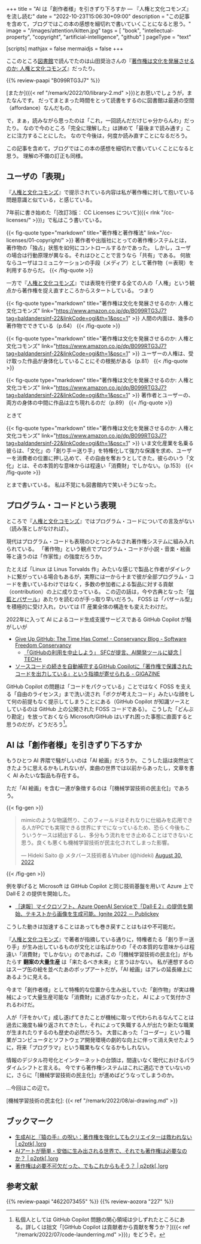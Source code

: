 +++
title = "AI は「創作者様」を引きずり下ろすか — 『人権と文化コモンズ』を流し読む"
date =  "2022-10-23T15:06:30+09:00"
description = "この記事を含めて，ブログではこの本の感想を細切れで書いていくことになると思う。"
image = "/images/attention/kitten.jpg"
tags = [ "book", "intellectual-property", "copyright", "artificial-intelligence", "github" ]
pageType = "text"

[scripts]
  mathjax = false
  mermaidjs = false
+++

ここのところ[図書館][島根県立図書館]で読んでたのは山田奨治さんの『[著作権は文化を発展させるのか: 人権と文化コモンズ][人権と文化コモンズ]』だったり。

{{% review-paapi "B099RTG3J7" %}} <!-- 著作権は文化を発展させるのか: 人権と文化コモンズ -->

[またか]({{< ref "/remark/2022/10/library-2.md" >}})とお思いでしょうが，またなんです。
だってまとまった時間をとって読書をするのに図書館は最適の空間（affordance）なんだもの。

で，まぁ，読みながら思ったのは「これ，一回読んだだけじゃ分からんわ」だったり。
なので今のところ「完全に理解した」は諦めて「最後まで読み通す」ことに注力することにした。
なので今後は，何度か読み直すことになるだろう。

この記事を含めて，ブログではこの本の感想を細切れで書いていくことになると思う。
理解の不備の訂正も同様。

## ユーザの「表現」

『[人権と文化コモンズ]』で提示されている内容は私が著作権に対して抱いている問題意識と似ている，と感じている。

7年前に書き始めた「[改訂3版： CC Licenses について]({{< rlnk "/cc-licenses/" >}})」で私はこう書いている。

{{< fig-quote type="markdown" title="著作権と著作権法" link="/cc-licenses/01-copyright/" >}}
著作者や出版社にとっての著作権システムとは，著作物の「独占」状態を如何にコントロールするかであった。
しかし，ユーザの場合は行動原理が異なる。それはひとことで言うなら「共有」である。
何故ならユーザはコミュニケーションの手段（メディア）として著作物（＝表現）を利用するからだ。
{{< /fig-quote >}}

一方で『[人権と文化コモンズ]』では表現を行使する全ての人の「人権」という観点から著作権を捉え直すところからスタートしている。
つまり

{{< fig-quote type="markdown" title="著作権は文化を発展させるのか: 人権と文化コモンズ" link="https://www.amazon.co.jp/dp/B099RTG3J7?tag=baldandersinf-22&linkCode=ogi&th=1&psc=1" >}}
人間の内面は、幾多の著作物でできている（p.64）
{{< /fig-quote >}}

{{< fig-quote type="markdown" title="著作権は文化を発展させるのか: 人権と文化コモンズ" link="https://www.amazon.co.jp/dp/B099RTG3J7?tag=baldandersinf-22&linkCode=ogi&th=1&psc=1" >}}
ユーザーの人権は、受け取った作品が身体化していることにその根拠がある（p.81）
{{< /fig-quote >}}

{{< fig-quote type="markdown" title="著作権は文化を発展させるのか: 人権と文化コモンズ" link="https://www.amazon.co.jp/dp/B099RTG3J7?tag=baldandersinf-22&linkCode=ogi&th=1&psc=1" >}}
著作者とユーザーの、両方の身体の中間に作品は立ち現れるのだ（p.89）
{{< /fig-quote >}}

ときて

{{< fig-quote type="markdown" title="著作権は文化を発展させるのか: 人権と文化コモンズ" link="https://www.amazon.co.jp/dp/B099RTG3J7?tag=baldandersinf-22&linkCode=ogi&th=1&psc=1" >}}
いま文化産業を名乗る彼らは、「文化」の「創り手＝送り手」を特権化して強力な保護を求め、ユーザーを消費者の位置に押し込めて、その自由を奪おうとしてきた。彼らのいう「文化」とは、その本質的な意味からは程遠い「消費財」でしかない。（p.153）
{{< /fig-quote >}}

とまで書いている。
私は不覚にも図書館内で笑いそうになった。

## プログラム・コードという表現

ところで『[人権と文化コモンズ]』ではプログラム・コードについての言及がない（読み落としがなければ）。

現代はプログラム・コードも表現のひとつとみなされ著作権システムに組み入れられている。
「著作物」という観点でプログラム・コードが小説・音楽・絵画等と違うのは「作家性」の強度だろうか。

たとえば「Linux は Linus Torvalds 作」みたいな感じで製品と作者がダイレクトに繋がっている場合もあるが，実際には一から十まで彼が全部プログラム・コードを書いているわけではなく，多数の参加者による製品に対する貢献（contribution）の上に成り立っている。
この辺の話は，今や古典となった「[伽藍とバザール](http://cruel.org/freeware/cathedral.html)」あたりを読むのが手っ取り早いだろう。
FOSS は「バザール型」を積極的に受け入れ，ひいては IT 産業全体の構造をも変えたわけだ。

2022年に入って AI によるコード生成支援サービスである GitHub Copilot が騒がしいが

- [Give Up GitHub: The Time Has Come! - Conservancy Blog - Software Freedom Conservancy](https://sfconservancy.org/blog/2022/jun/30/give-up-github-launch/)
  - [「GitHubの利用を中止しよう」 SFCが提言、AI開発ツールに疑念 | TECH+](https://news.mynavi.jp/techplus/article/20220701-2385316/)
- [ソースコードの続きを自動補完するGitHub Copilotに「著作権で保護されたコードを出力している」という指摘が寄せられる - GIGAZINE](https://gigazine.net/news/20221018-github-copilot-emit-copyrighted-code/)

GitHub Copilot の問題は「コードをパクっている」ことではなく FOSS を支える「自由のライセンス」まで洗い流され「ボクが考えたコード」みたいな顔をして何の前提もなく提示してしまうことにある（GitHub Copilot が知識ソースとしているのは GitHub 上の公開された FOSS コードである）。
こうした「どんぶり勘定」を放っておくなら Microsoft/GitHub はいずれ困った事態に直面すると思うのだが，どうだろう[^gc1]。

[^gc1]: 私個人としては GitHub Copilot 問題の関心領域は少しずれたところにある。詳しくは拙文「[GitHub Copilot は貢献者から貢献を奪うか？]({{< ref "/remark/2022/07/code-launderring.md" >}})」をどうぞ。

## AI は「創作者様」を引きずり下ろすか

もうひとつ AI 界隈で騒がしいのは「AI 絵画」だろうか。
こうした話は突然出てきたように思えるかもしれないが，楽曲の世界では以前からあったし，文章を書く AI みたいな製品も存在する。

ただ「AI 絵画」を含む一連が象徴するのは「[機械学習技術の民主化]」であろう。

{{< fig-gen >}}
<blockquote class="twitter-tweet"><p lang="ja" dir="ltr">mimicのような物議然り、このフィールドはそれなりに仕組みを応用できる人がPCでも実現できる世界にすでになっているため、恐らく今後もこういうケースは続出するし、多分もう流れをせき止めることはできないと思う。良くも悪くも機械学習技術が民主化されてしまった影響。</p>&mdash; Hideki Saito @ メタバース技術者＆Vtuber (@hideki) <a href="https://twitter.com/hideki/status/1564509002205052931?ref_src=twsrc%5Etfw">August 30, 2022</a></blockquote>
{{< /fig-gen >}}

例を挙げると Microsoft は GitHub Copilot と同じ技術基盤を用いて Azure 上で Dall·E 2 の提供を開始した。

- [［速報］マイクロソフト、Azure OpenAI Serviceで「Dall·E 2」の提供を開始、テキストから画像を生成可能。Ignite 2022 － Publickey](https://www.publickey1.jp/blog/22/azure_openai_servicedalle_2ignite_2022.html)

こうした動きは加速することはあっても巻き戻すことはもはや不可能だ。

『[人権と文化コモンズ]』で著者が指摘している通りに，特権者たる「創り手＝送り手」が生み出しているものが文化とは名ばかりの「その本質的な意味からは程遠い「消費財」でしかない」のであれば，この「[機械学習技術の民主化]」がもたらす **翻案の大量生産** は「来たるべき未来」と言うほかない。
私が連想するのはスープ缶の絵を並べたあのポップアートだが，「AI 絵画」はアレの延長線上にあるように見える。

今まで「創作者様」として特権的な位置から生み出していた「創作物」が実は機械によって大量生産可能な「消費財」に過ぎなかったと， AI によって気付かされるわけだ。

人が「汗をかいて」成し遂げてきたことが機械に取って代わられるなんてことは過去に幾度も繰り返されてきたし，それによって失職する人が出たり新たな職業が生まれたりするのも歴史の必然だろう。
大昔にあった「コーダー」という職業がコンピュータとソフトウェア開発環境の劇的な向上に伴って消え失せたように，将来「プログラマ」という職業もなくなるかもしれない。

情報のデジタル符号化とインターネットの台頭は，間違いなく現代におけるパラダイムシフトと言える。
今ですら著作権システムはこれに適応できていないのに，さらに「[機械学習技術の民主化]」が進めばどうなってしまうのか。

...今回はこの辺で。

[島根県立図書館]: https://www.library.pref.shimane.lg.jp/
[人権と文化コモンズ]: https://www.amazon.co.jp/dp/B099RTG3J7?tag=baldandersinf-22&linkCode=ogi&th=1&psc=1 "著作権は文化を発展させるのか: 人権と文化コモンズ"
[機械学習技術の民主化]: {{< ref "/remark/2022/08/ai-drawing.md" >}}

## ブックマーク

- [生成AIと『猿の手』の呪い：著作権を強化してもクリエイターは救われない | p2ptk[.]org](https://p2ptk.org/copyright/4349)
- [AIアートが簡単・安価に生み出される世界で、それでも著作権は必要なのか？ | p2ptk[.]org](https://p2ptk.org/copyright/4352)
- [著作権は必要不可欠だった、でもこれからもそう？ | p2ptk[.]org](https://p2ptk.org/copyright/4360)

## 参考文献

{{% review-paapi "4622073455" %}} <!-- 〈海賊版〉の思想‐18世紀英国の永久コピーライト闘争 -->
{{% review-aozora "227" %}} <!-- 伽藍とバザール -->
